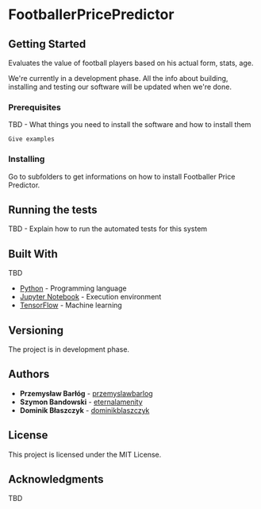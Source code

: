 # FootballerPricePredictor
## Getting Started

Evaluates the value of football players based on his actual form, stats, age.

We're currently in a development phase. All the info about building, installing and testing our software will be updated when we're done.

### Prerequisites

TBD - What things you need to install the software and how to install them

```
Give examples
```

### Installing

Go to subfolders to get informations on how to install Footballer Price Predictor.

## Running the tests

TBD - Explain how to run the automated tests for this system

## Built With

TBD
* [Python](https://docs.python.org/3/) - Programming language
* [Jupyter Notebook](https://jupyter.org/documentation) - Execution environment
* [TensorFlow](https://www.tensorflow.org/) - Machine learning

## Versioning

The project is in development phase.

## Authors

* **Przemysław Barłóg** - [przemyslawbarlog](https://github.com/przemyslawbarlog)
* **Szymon Bandowski** - [eternalamenity](https://github.com/eternalamenity)
* **Dominik Błaszczyk** - [dominikblaszczyk](https://github.com/dominikblaszczyk)

## License

This project is licensed under the MIT License.

## Acknowledgments

TBD

